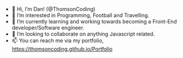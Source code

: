 - 👋 Hi, I’m Dan! (@ThomsonCoding)
- 👀 I’m interested in Programming, Football and Travelling.
- 🌱 I’m currently learning and working towards becoming a Front-End developer/Software engineer. 
- 💞️ I’m looking to collaborate on anything Javascript related.
- 📫 You can reach me via my portfolio, https://thomsoncoding.github.io/Portfolio

<!---
ThomsonCoding/ThomsonCoding is a ✨ special ✨ repository because its `README.md` (this file) appears on your GitHub profile.
You can click the Preview link to take a look at your changes.
--->
